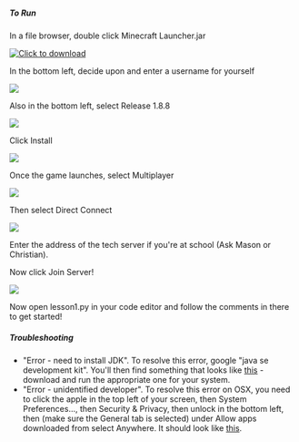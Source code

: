 ##### To Run

In a file browser, double click Minecraft Launcher.jar

[![Click to download](http://teachthe.net/topclipbox/2016-03-03_14-23-00KXC3CT.png)](https://github.com/teachthenet/TeachCraft-Challenges/raw/master/Minecraft_Launcher.jar)

In the bottom left, decide upon and enter a username for yourself

![](http://teachthe.net/topclipbox/2016-03-03_14-23-20PLF8N2.png)

Also in the bottom left, select Release 1.8.8

![](http://teachthe.net/topclipbox/2016-03-03_14-21-47BAP7OT.png)

Click Install

![](http://teachthe.net/topclipbox/2016-03-03_14-24-41Z42XWT.png)

Once the game launches, select Multiplayer

![](http://teachthe.net/topclipbox/2016-03-03_14-25-17IJ9FWJ.png)

Then select Direct Connect

![](http://teachthe.net/topclipbox/2016-03-03_14-25-36Z7C2ZV.png)

Enter the address of the tech server if you're at school (Ask Mason or Christian).

Now click Join Server!

![](http://teachthe.net/topclipbox/2016-03-03_14-27-3797QL8G.png)

Now open lesson1.py in your code editor and follow the comments in there to get started!


##### Troubleshooting
- "Error - need to install JDK". To resolve this error, google "java se development kit". You'll then find something that looks like [this](http://teachthe.net/topclipbox/2016-02-28_01-29-305W6BTE.png) - download and run the appropriate one for your system.
- "Error - unidentified developer". To resolve this error on OSX, you need to click the apple in the top left of your screen, then System Preferences..., then Security & Privacy, then unlock in the bottom left, then (make sure the General tab is selected) under Allow apps downloaded from select Anywhere. It should look like [this](http://teachthe.net/topclipbox/2016-02-28_01-31-41VO1QVS.png).


